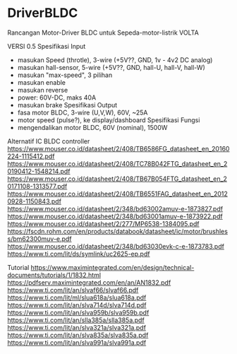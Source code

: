# DriverBLDC
Rancangan Motor-Driver BLDC untuk Sepeda-motor-listrik VOLTA

VERSI 0.5
Spesifikasi Input
- masukan Speed (throtle), 3-wire (+5V??, GND, 1v - 4v2 DC analog)
- masukan hall-sensor, 5-wire (+5V??, GND, hall-U, hall-V, hall-W)
- masukan "max-speed", 3 pilihan
- masukan enable
- masukan reverse
- power: 60V-DC, maks 40A
- masukan brake
Spesifikasi Output
- fasa motor BLDC, 3-wire (U,V,W), 60V, ~25A
- motor speed (pulse?), ke display/dashboard
Spesifikasi Fungsi
- mengendalikan motor BLDC, 60V (nominal), 1500W

Alternatif IC BLDC controller
https://www.mouser.co.id/datasheet/2/408/TB6586FG_datasheet_en_20160224-1115412.pdf
https://www.mouser.co.id/datasheet/2/408/TC78B042FTG_datasheet_en_20190412-1548214.pdf
https://www.mouser.co.id/datasheet/2/408/TB67B054FTG_datasheet_en_20171108-1313577.pdf
https://www.mouser.co.id/datasheet/2/408/TB6551FAG_datasheet_en_20120928-1150843.pdf
https://www.mouser.co.id/datasheet/2/348/bd63002amuv-e-1873827.pdf
https://www.mouser.co.id/datasheet/2/348/bd63001amuv-e-1873922.pdf
https://www.mouser.co.id/datasheet/2/277/MP6538-1384095.pdf
https://fscdn.rohm.com/en/products/databook/datasheet/ic/motor/brushless/bm62300muv-e.pdf
https://www.mouser.co.id/datasheet/2/348/bd63030evk-c-e-1873783.pdf
https://www.ti.com/lit/ds/symlink/uc2625-ep.pdf

Tutorial
https://www.maximintegrated.com/en/design/technical-documents/tutorials/1/1832.html
https://pdfserv.maximintegrated.com/en/an/AN1832.pdf
https://www.ti.com/lit/an/slvaf66/slvaf66.pdf
https://www.ti.com/lit/ml/slua618a/slua618a.pdf
https://www.ti.com/lit/an/slva714d/slva714d.pdf
https://www.ti.com/lit/an/slva959b/slva959b.pdf
https://www.ti.com/lit/an/slla385a/slla385a.pdf
https://www.ti.com/lit/an/slva321a/slva321a.pdf
https://www.ti.com/lit/an/slva835a/slva835a.pdf
https://www.ti.com/lit/an/slva991a/slva991a.pdf
